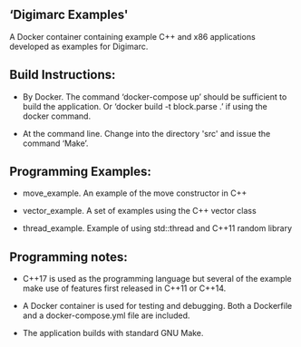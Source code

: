 
‘Digimarc Examples'
-----------------------

A Docker container containing example C++ and x86 applications
developed as examples for Digimarc.


Build Instructions:
-------------------

* By Docker.  The command ‘docker-compose up’ should be sufficient to
  build the application.  Or ‘docker build -t block.parse .’ if using
  the docker command.

* At the command line.  Change into the directory 'src' and issue the
  command ‘Make’.


Programming Examples:
------------------------

* move_example.  An example of the move constructor in C++

* vector_example.  A set of examples using the C++ vector class

* thread_example.  Example of using std::thread and C++11 random library


Programming notes:
------------------


* C++17 is used as the  programming language but several of the example
  make use of features first released in C++11 or C++14.

* A Docker container is used for testing and debugging.  Both a Dockerfile
  and a docker-compose.yml file are included.

* The application builds with standard GNU Make.
